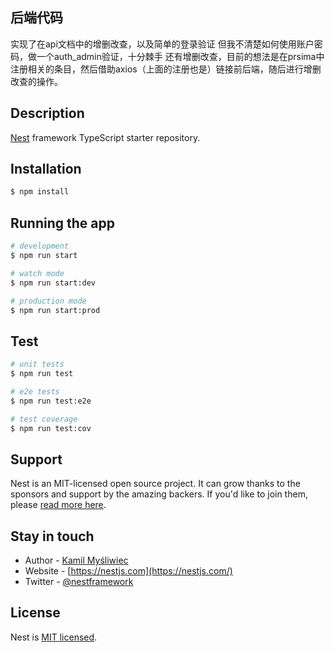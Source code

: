 ## 后端代码
实现了在api文档中的增删改查，以及简单的登录验证
但我不清楚如何使用账户密码，做一个auth_admin验证，十分棘手
还有增删改查，目前的想法是在prsima中注册相关的条目，然后借助axios（上面的注册也是）链接前后端，随后进行增删改查的操作。

## Description

[Nest](https://github.com/nestjs/nest) framework TypeScript starter repository.

## Installation

```bash
$ npm install
```

## Running the app

```bash
# development
$ npm run start

# watch mode
$ npm run start:dev

# production mode
$ npm run start:prod
```

## Test

```bash
# unit tests
$ npm run test

# e2e tests
$ npm run test:e2e

# test coverage
$ npm run test:cov
```

## Support

Nest is an MIT-licensed open source project. It can grow thanks to the sponsors and support by the amazing backers. If you'd like to join them, please [read more here](https://docs.nestjs.com/support).

## Stay in touch

- Author - [Kamil Myśliwiec](https://kamilmysliwiec.com)
- Website - [https://nestjs.com](https://nestjs.com/)
- Twitter - [@nestframework](https://twitter.com/nestframework)

## License

Nest is [MIT licensed](LICENSE).

